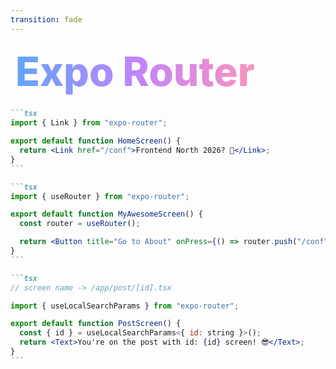 ```yaml
---
transition: fade
---
```


<div
  v-motion
  :initial="{ x: -80 }"
  :enter="{ x: 0 }"
  :leave="{ x: 1000 }"
  style="font-size: 4rem; font-weight: 800; padding: 0.5rem; display: inline-block; line-height: 1.2;"
>
  <span style="background: linear-gradient(to right, rgb(96, 165, 250), rgb(192, 132, 252), rgb(251, 146, 188)); -webkit-background-clip: text; -webkit-text-fill-color: transparent; background-clip: text;">Expo Router</span> 
</div>

````md magic-move {lines: true}
```tsx
import { Link } from "expo-router";

export default function HomeScreen() {
  return <Link href="/conf">Frontend North 2026? 👀</Link>;
}
```

```tsx
import { useRouter } from "expo-router";

export default function MyAwesomeScreen() {
  const router = useRouter();

  return <Button title="Go to About" onPress={() => router.push("/conf")} />;
}
```

```tsx
// screen name -> /app/post/[id].tsx

import { useLocalSearchParams } from "expo-router";

export default function PostScreen() {
  const { id } = useLocalSearchParams<{ id: string }>();
  return <Text>You're on the post with id: {id} screen! 😎</Text>;
}
```
````

<!--
It uses very familiar web APIs to handle routing needs such as link and href to handle navigation between screens. It also has a router hook to access things like the current route, pushing to new routes. If you've used Next.js or even just react-router, this should feel very familiar. My understanding is that the expo-router team took a lot of inspiration from how web frameworks built their routing tooling and applied that to expo router. Finally we also have a handy hook called useLocalSearchParams to access any dynamic route params we might want to access.
-->

